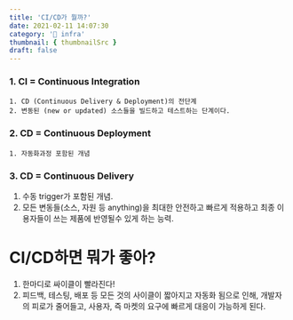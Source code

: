 ```yaml
---
title: 'CI/CD가 뭘까?'
date: 2021-02-11 14:07:30
category: '🧱 infra'
thumbnail: { thumbnailSrc }
draft: false
---
```


### 1. CI = Continuous Integration

```
1. CD (Continuous Delivery & Deployment)의 전단계
2. 변동된 (new or updated) 소스들을 빌드하고 테스트하는 단계이다.
```

### 2. CD = Continuous Deployment

```
1. 자동화과정 포함된 개념
```

### 3. CD = Continuous Delivery

1. 수동 trigger가 포함된 개념.
2. 모든 변동들(소스, 자원 등 anything)을 최대한 안전하고 빠르게 적용하고 최종 이용자들이 쓰는 제품에 반영될수 있게 하는 능력.

# CI/CD하면 뭐가 좋아?

1. 한마디로 싸이클이 빨라진다!
2. 피드백, 테스팅, 배포 등 모든 것의 사이클이 짧아지고 자동화 됨으로 인해, 개발자의 피로가 줄어들고, 사용자, 즉 마켓의 요구에 빠르게 대응이 가능하게 된다.
